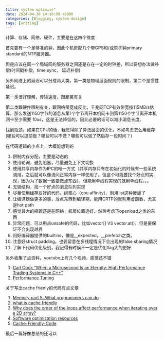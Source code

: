 ```yaml
---
title: system optimize"
date: 2024-04-30 14:10:00 +0800
categories: [Blogging, system-design]
tags: [writing]
---
```


计算、存储、网络、硬件，主要是在这四个维度

首先要有一个足够准的钟，因此个机房配几个带GPS和/或原子钟primary standard的NTP服务器。

但是应该在同一个局域网的服务器之间还是存在一定的时钟差，所以要想办法做补偿(时间戳补偿，time sync， 延迟补偿)

另外网络上的延迟可以分成两大类，第一类是物理层面规则的限制，第二个是惯性延迟。

第一类很好理解，传输速度，跟距离有关

第二类跟硬件限制有关，跟网络带宽成反比，千兆网TCP有效带宽按115MB/s估算，那么发送1150字节的消息从第1个字节离开本机网卡到第1150个字节离开本机网卡至少需要 10us，这是无法降低的，因此必要的话可以减小消息长度。

找到瓶颈，如果在CPU的话，我觉得除了算法层面的优化，不如考虑怎么用缓存(哪些可以提前做？哪些可以不做？哪些可以做了然后存一段时间？)

在代码逻辑的小点上，大概能想到的

1. 限制内存分配，主要是动态的
2. 使用轮询，避免阻塞，尽量避免上下文切换
3. 使用共享内存作为IPC的唯一方式（共享内存只有在初始化的时候有一些系统调用，之后就可以像访问正常内存一样使用了。但这个可能要找个好点的实现，因为为了数据一致要做点东西），但能用单线程实现的就用单线程。。。
4. 无锁结构，找一个好点的消息队列实现
5. 尽量使用缓存友好的代码，绑核心（cpu affinity），别用list这种傻逼了
6. 让编译器做更多的事，放点东西到编译期，能用CRTP的就别用虚函数，尤其是hot path
7. 感觉最大的瓶颈还是在网络，机房位置选好，然后考虑下openload之类的东西
8. 异常问题，可以用点unsafe的代码，比如vector[] VS vector.at()，但是要保证不会出现越界
9. 用好编译器提供的builtins，像是__expected，__prefetch之类。
10. 注意好struct padding。也要留意在多线程情况下会出现的false sharing情况
11. 了解下代码优化级别，我记得有时候不一定是优化flag大的更好
  
另外收集了点资料，youtube上有几个视频，感觉还不错

1. [Carl Cook “When a Microsecond Is an Eternity: High Performance Trading Systems in C++”](https://www.youtube.com/watch?v=NH1Tta7purM&ab_channel=CppCon)
2. [Performance Tuning](https://www.youtube.com/watch?v=fV6qYho-XVs&ab_channel=MattGodbolt)

关于写出cache frienly的代码有点文章

1. [Memory part 5: What programmers can do](https://lwn.net/Articles/255364/)
2. [what is cache friendly](https://stackoverflow.com/questions/16699247/what-is-a-cache-friendly-code)
3. [Why does the order of the loops affect performance when iterating over a 2D array?](https://stackoverflow.com/questions/9936132/why-does-the-order-of-the-loops-affect-performance-when-iterating-over-a-2d-arra)
4. [Software optimization resources](https://www.agner.org/optimize/)
5. [Cache-Friendly-Code](https://merikanto.io/2018/Cache-Friendly-Code/)

最后一篇好像总结的还可以
